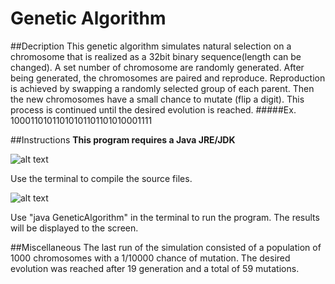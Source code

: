 # Genetic Algorithm

##Decription
This genetic algorithm simulates natural selection on a chromosome that is realized as a 32bit binary sequence(length can be changed). A set number of chromosome are randomly generated. After being generated, the chromosomes are paired and reproduce. Reproduction is achieved by swapping a randomly selected group of each parent. Then the new chromosomes have a small chance to mutate (flip a digit). This process is continued until the desired evolution is reached.
#####Ex. 10001101011010101101101010001111

##Instructions
**This program requires a Java JRE/JDK**

![alt text](http://i.imgur.com/5SuY7hj.jpg "Compile In Terminal")

Use the terminal to compile the source files.

![alt text](http://i.imgur.com/UeQ1lac.jpg "Run The Program")

Use "java GeneticAlgorithm" in the terminal to run the program. The results will be displayed to the screen.

##Miscellaneous
The last run of the simulation consisted of a population of 1000 chromosomes with a 1/10000 chance of mutation.
The desired evolution was reached after 19 generation and a total of 59 mutations.

